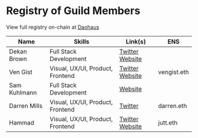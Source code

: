# Registry of Guild Members

View full registry on-chain at [Daohaus](https://daohaus.club/dao/0xbd6fa666fbb6fdeb4fc5eb36cdd5c87b069b24c1)

| Name         | Skills                           | Link(s)                                                              | ENS         |
| ------------ | -------------------------------- | -------------------------------------------------------------------- | ----------- |
| Dekan Brown  | Full Stack Development           | [Twitter](https://twitter.com/DekanBro) [Website](https://odyssy.io) |             |
| Ven Gist     | Visual, UX/UI, Product, Frontend | [Twitter](https://twitter.com/vengist) [Website](https://odyssy.io)  | vengist.eth |
| Sam Kuhlmann | Full Stack Development           | [Website](https://odyssy.io)                                         |             |
| Darren Mills | Visual, UX/UI, Product, Frontend | [Twitter](https://twitter.com/DarrenMills)                           | darren.eth  |
| Hammad       | Visual, UX/UI, Product, Frontend | [Twitter](https://twitter.com/JuttIO) [Website](https://jutt.ca)     | jutt.eth    |
